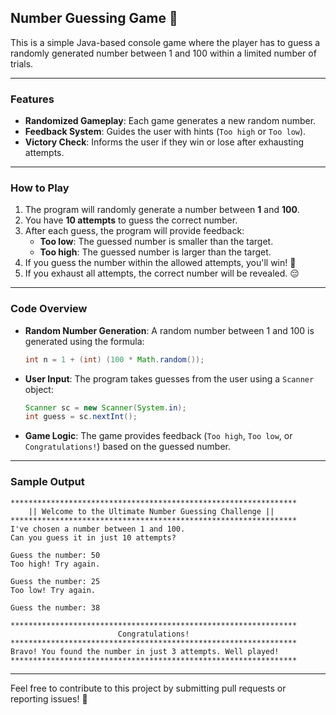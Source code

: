 
## Number Guessing Game 🎯

This is a simple Java-based console game where the player has to guess a randomly generated number between 1 and 100 within a limited number of trials.

---
### Features

- **Randomized Gameplay**: Each game generates a new random number.
- **Feedback System**: Guides the user with hints (`Too high` or `Too low`).
- **Victory Check**: Informs the user if they win or lose after exhausting attempts.
---

### How to Play
1. The program will randomly generate a number between **1** and **100**.
2. You have **10 attempts** to guess the correct number.
3. After each guess, the program will provide feedback:
   - **Too low**: The guessed number is smaller than the target.
   - **Too high**: The guessed number is larger than the target.
4. If you guess the number within the allowed attempts, you'll win! 🎉
5. If you exhaust all attempts, the correct number will be revealed. 😔

---

### Code Overview

- **Random Number Generation**:
  A random number between 1 and 100 is generated using the formula:

  ```java
  int n = 1 + (int) (100 * Math.random());
  ```

- **User Input**:
  The program takes guesses from the user using a `Scanner` object:

  ```java
  Scanner sc = new Scanner(System.in);
  int guess = sc.nextInt();
  ```

- **Game Logic**:
  The game provides feedback (`Too high`, `Too low`, or `Congratulations!`) based on the guessed number.
  
---

### Sample Output

```
****************************************************************
    || Welcome to the Ultimate Number Guessing Challenge ||     
****************************************************************
I've chosen a number between 1 and 100. 
Can you guess it in just 10 attempts?

Guess the number: 50
Too high! Try again.

Guess the number: 25
Too low! Try again.

Guess the number: 38

****************************************************************
                        Congratulations!
****************************************************************
Bravo! You found the number in just 3 attempts. Well played!
****************************************************************
```

---

Feel free to contribute to this project by submitting pull requests or reporting issues! 🚀  
